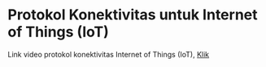 # Protokol Konektivitas untuk Internet of Things (IoT)

Link video protokol konektivitas Internet of Things (IoT), [Klik](www.youtube.com)
